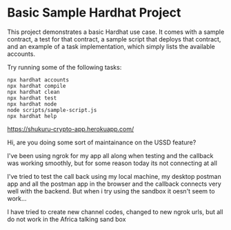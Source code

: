 # Basic Sample Hardhat Project

This project demonstrates a basic Hardhat use case. It comes with a sample contract, a test for that contract, a sample script that deploys that contract, and an example of a task implementation, which simply lists the available accounts.

Try running some of the following tasks:

```shell
npx hardhat accounts
npx hardhat compile
npx hardhat clean
npx hardhat test
npx hardhat node
node scripts/sample-script.js
npx hardhat help
```

https://shukuru-crypto-app.herokuapp.com/

Hi, are you doing some sort of maintainance on the USSD feature?

I've been using ngrok for my app all along when testing and the callback was working smoothly, but for some reason today its not connecting at all

I've tried to test the call back using my local machine, my desktop postman app and all the postman app in the browser and the callback connects very well with the backend. But when i try using the sandbox it oesn't seem to work...

I have tried to create new channel codes, changed to new ngrok urls, but all do not work in the Africa talking sand box
